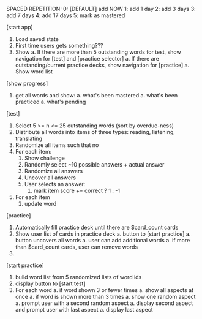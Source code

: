 SPACED REPETITION:
0: [DEFAULT] add NOW
1: add 1 day
2: add 3 days
3: add 7 days
4: add 17 days
5: mark as mastered


[start app]
1. Load saved state
1. First time users gets something???
1. Show 
    a. If there are more than 5 outstanding words for test, show navigation for [test] and [practice selector]
    a. If there are outstanding/current practice decks, show navigation for [practice]
    a. Show word list


[show progress]
1. get all words and show:
    a. what's been mastered
    a. what's been practiced
    a. what's pending

[test]
1. Select 5 >= n <= 25 outstanding words (sort by overdue-ness)
1. Distribute all words into items of three types: reading, listening, translating
1. Randomize all items such that no 
1. For each item:
    1. Show challenge
    1. Randomly select ~10 possible answers + actual answer
    1. Randomize all answers
    1. Uncover all answers
    1. User selects an answer:
        1. mark item score += correct ? 1 : -1
1. For each item
    1. update word

[practice]
1. Automatically fill practice deck until there are $card_count cards
1. Show user list of cards in practice deck
    a. button to [start practice]
    a. button uncovers all words 
    a. user can add additional words
    a. if more than $card_count cards, user can remove words
1. 

[start practice]
1. build word list from 5 randomized lists of word ids
1. display button to [start test]
1. For each word
    a. if word shown 3 or fewer times
        a. show all aspects at once
    a. if word is shown more than 3 times
        a. show one random aspect
        a. prompt user with a second random aspect
        a. display second aspect and prompt user with last aspect
        a. display last aspect
